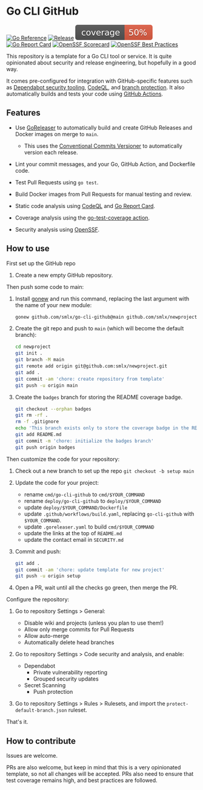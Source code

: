 # Go CLI GitHub

[![Go Reference](https://pkg.go.dev/badge/github.com/smlx/go-cli-github.svg)](https://pkg.go.dev/github.com/smlx/go-cli-github)
[![Release](https://github.com/smlx/go-cli-github/actions/workflows/release.yaml/badge.svg)](https://github.com/smlx/go-cli-github/actions/workflows/release.yaml)
[![coverage](https://raw.githubusercontent.com/smlx/go-cli-github/badges/.badges/main/coverage.svg)](https://github.com/smlx/go-cli-github/actions/workflows/coverage.yaml)
[![Go Report Card](https://goreportcard.com/badge/github.com/smlx/go-cli-github)](https://goreportcard.com/report/github.com/smlx/go-cli-github)
[![OpenSSF Scorecard](https://api.securityscorecards.dev/projects/github.com/smlx/go-cli-github/badge)](https://securityscorecards.dev/viewer/?uri=github.com/smlx/go-cli-github)
[![OpenSSF Best Practices](https://www.bestpractices.dev/projects/8168/badge)](https://www.bestpractices.dev/projects/8168)

This repository is a template for a Go CLI tool or service.
It is quite opinionated about security and release engineering, but hopefully in a good way.

It comes pre-configured for integration with GitHub-specific features such as [Dependabot security tooling](https://docs.github.com/en/code-security/dependabot), [CodeQL](https://codeql.github.com/), and [branch protection](https://docs.github.com/en/repositories/configuring-branches-and-merges-in-your-repository/managing-protected-branches/about-protected-branches).
It also automatically builds and tests your code using [GitHub Actions](https://docs.github.com/en/actions).

## Features

* Use [GoReleaser](https://goreleaser.com/) to automatically build and create GitHub Releases and Docker images on merge to `main`.

    * This uses the [Conventional Commits Versioner](https://github.com/smlx/ccv) to automatically version each release.

* Lint your commit messages, and your Go, GitHub Action, and Dockerfile code.
* Test Pull Requests using `go test`.
* Build Docker images from Pull Requests for manual testing and review.
* Static code analysis using [CodeQL](https://codeql.github.com/) and [Go Report Card](https://goreportcard.com/).
* Coverage analysis using the [go-test-coverage action](https://github.com/vladopajic/go-test-coverage).
* Security analysis using [OpenSSF](https://securityscorecards.dev).

## How to use

First set up the GitHub repo

1. Create a new empty GitHub repository.

Then push some code to main:

1. Install [gonew](https://go.dev/blog/gonew) and run this command, replacing the last argument with the name of your new module:

    ```bash
    gonew github.com/smlx/go-cli-github@main github.com/smlx/newproject
    ```

1. Create the git repo and push to `main` (which will become the default branch):

    ```bash
    cd newproject
    git init .
    git branch -M main
    git remote add origin git@github.com:smlx/newproject.git
    git add .
    git commit -am 'chore: create repository from template'
    git push -u origin main
    ```

1. Create the `badges` branch for storing the README coverage badge.

    ```bash
    git checkout --orphan badges
    git rm -rf .
    rm -f .gitignore
    echo 'This branch exists only to store the coverage badge in the README on `main`.' > README.md
    git add README.md
    git commit -m 'chore: initialize the badges branch'
    git push origin badges
    ```

Then customize the code for your repository:

1. Check out a new branch to set up the repo `git checkout -b setup main`

1. Update the code for your project:

    * rename `cmd/go-cli-github` to `cmd/$YOUR_COMMAND`
    * rename `deploy/go-cli-github` to `deploy/$YOUR_COMMAND`
    * update `deploy/$YOUR_COMMAND/Dockerfile`
    * update `.github/workflows/build.yaml`, replacing `go-cli-github` with `$YOUR_COMMAND`.
    * update `.goreleaser.yaml` to build `cmd/$YOUR_COMMAND`
    * update the links at the top of `README.md`
    * update the contact email in `SECURITY.md`

1. Commit and push:

    ```bash
    git add .
    git commit -am 'chore: update template for new project'
    git push -u origin setup
    ```
1. Open a PR, wait until all the checks go green, then merge the PR.

Configure the repository:

1. Go to repository Settings > General:

    * Disable wiki and projects (unless you plan to use them!)
    * Allow only merge commits for Pull Requests
    * Allow auto-merge
    * Automatically delete head branches

1. Go to repository Settings > Code security and analysis, and enable:

    * Dependabot
        * Private vulnerability reporting
        * Grouped security updates
    * Secret Scanning
        * Push protection

1. Go to repository Settings > Rules > Rulesets, and import the `protect-default-branch.json` ruleset.

That's it.

## How to contribute

Issues are welcome.

PRs are also welcome, but keep in mind that this is a very opinionated template, so not all changes will be accepted.
PRs also need to ensure that test coverage remains high, and best practices are followed.
